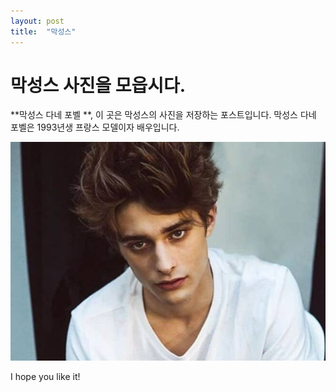 ```yaml
---
layout: post
title:  "막성스"
---
```


# 막성스 사진을 모읍시다.

**막성스 다네 포벨 **, 이 곳은 막성스의 사진을 저장하는 포스트입니다. 
막성스 다네 포벨은 1993년생 프랑스 모델이자 배우입니다.

![막성스.jpg](/assets/images/막성스.jpg)

I hope you like it!
